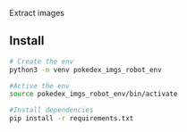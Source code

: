 Extract images


## Install

```bash
# Create the env
python3 -m venv pokedex_imgs_robot_env

#Active the env
source pokedex_imgs_robot_env/bin/activate

#Install dependencies
pip install -r requirements.txt
```